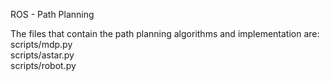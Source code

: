 ROS - Path Planning

The files that contain the path planning algorithms and implementation are: 
scripts/mdp.py  
scripts/astar.py  
scripts/robot.py   

